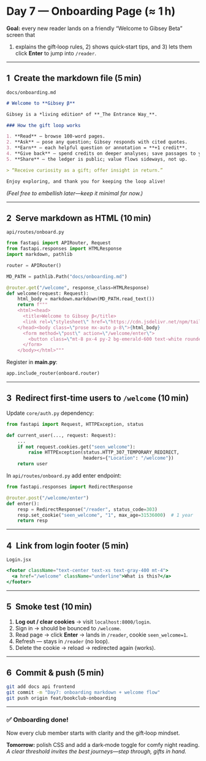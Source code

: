 # Day 7 — Onboarding Page (≈ 1 h)

**Goal:** every new reader lands on a friendly “Welcome to Gibsey Beta” screen that

1. explains the gift‑loop rules, 2) shows quick‑start tips, and 3) lets them click **Enter** to jump into `/reader`.

---

## 1 Create the markdown file (5 min)

`docs/onboarding.md`

```markdown
# Welcome to **Gibsey β**

Gibsey is a *living edition* of **_The Entrance Way_**.

### How the gift loop works

1. **Read** — browse 100‑word pages.  
2. **Ask** — pose any question; Gibsey responds with cited quotes.  
3. **Earn** — each helpful question or annotation = **+1 credit**.  
4. **Give back** — spend credits on deeper analyses; save passages to your Vault.  
5. **Share** — the ledger is public; value flows sideways, not up.

> “Receive curiosity as a gift; offer insight in return.”

Enjoy exploring, and thank you for keeping the loop alive!
```

*(Feel free to embellish later—keep it minimal for now.)*

---

## 2 Serve markdown as HTML (10 min)

`api/routes/onboard.py`

```python
from fastapi import APIRouter, Request
from fastapi.responses import HTMLResponse
import markdown, pathlib

router = APIRouter()

MD_PATH = pathlib.Path("docs/onboarding.md")

@router.get("/welcome", response_class=HTMLResponse)
def welcome(request: Request):
    html_body = markdown.markdown(MD_PATH.read_text())
    return f"""
    <html><head>
      <title>Welcome to Gibsey β</title>
      <link rel=\"stylesheet\" href=\"https://cdn.jsdelivr.net/npm/tailwindcss@3/dist/tailwind.min.css\">
    </head><body class=\"prose mx-auto p-8\">{html_body}
      <form method=\"post\" action=\"/welcome/enter\">
        <button class=\"mt-8 px-4 py-2 bg-emerald-600 text-white rounded\">Enter Gibsey →</button>
      </form>
    </body></html>"""
```

Register in **main.py**:

```python
app.include_router(onboard.router)
```

---

## 3 Redirect first‑time users to `/welcome` (10 min)

Update `core/auth.py` dependency:

```python
from fastapi import Request, HTTPException, status

def current_user(..., request: Request):
    ...
    if not request.cookies.get("seen_welcome"):
        raise HTTPException(status.HTTP_307_TEMPORARY_REDIRECT,
                            headers={"Location": "/welcome"})
    return user
```

In `api/routes/onboard.py` add enter endpoint:

```python
from fastapi.responses import RedirectResponse

@router.post("/welcome/enter")
def enter():
    resp = RedirectResponse("/reader", status_code=303)
    resp.set_cookie("seen_welcome", "1", max_age=31536000)  # 1 year
    return resp
```

---

## 4 Link from login footer (5 min)

`Login.jsx`

```jsx
<footer className="text-center text-xs text-gray-400 mt-4">
  <a href="/welcome" className="underline">What is this?</a>
</footer>
```

---

## 5 Smoke test (10 min)

1. **Log out / clear cookies** → visit `localhost:8000/login`.
2. Sign in → should be bounced to `/welcome`.
3. Read page → click **Enter** → lands in `/reader`, cookie `seen_welcome=1`.
4. Refresh — stays in `/reader` (no loop).
5. Delete the cookie → reload → redirected again (works).

---

## 6 Commit & push (5 min)

```bash
git add docs api frontend
git commit -m "Day7: onboarding markdown + welcome flow"
git push origin feat/bookclub-onboarding
```

---

### ✅ Onboarding done!

Now every club member starts with clarity and the gift‑loop mindset.

**Tomorrow:** polish CSS and add a dark‑mode toggle for comfy night reading.
*A clear threshold invites the best journeys—step through, gifts in hand.*
